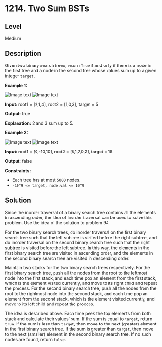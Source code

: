 # 1214. Two Sum BSTs
## Level
Medium

## Description
Given two binary search trees, return `True` if and only if there is a node in the first tree and a node in the second tree whose values sum up to a given integer `target`.

**Example 1:**

![Image text](https://assets.leetcode.com/uploads/2019/05/31/1368_1_a2.png) ![Image text](https://assets.leetcode.com/uploads/2019/05/31/1368_1_b.png)

**Input:** root1 = [2,1,4], root2 = [1,0,3], target = 5

**Output:** true

**Explanation:** 2 and 3 sum up to 5.

**Example 2:**

![Image text](https://assets.leetcode.com/uploads/2019/05/31/1368_2_a.png) ![Image text](https://assets.leetcode.com/uploads/2019/05/31/1368_2_b.png)

**Input:** root1 = [0,-10,10], root2 = [5,1,7,0,2], target = 18

**Output:** false

**Constraints:**

* Each tree has at most `5000` nodes.
* `-10^9 <= target, node.val <= 10^9`

## Solution
Since the inorder traversal of a binary search tree contains all the elements in ascending order, the idea of inorder traversal can be used to solve this problem. Use the idea of the solution to problem 94.

For the two binary search trees, do inorder traversal on the first binary search tree such that the left subtree is visited before the right subtree, and do inorder traversal on the second binary search tree such that the right subtree is visited before the left subtree. In this way, the elements in the first binary search tree are visited in ascending order, and the elements in the second binary search tree are visited in descending order.

Maintain two stacks for the two binary search trees respectively. For the first binary search tree, push all the nodes from the root to the leftmost node into the first stack, and each time pop an element from the first stack, which is the element visited currently, and move to its right child and repeat the process. For the second binary search tree, push all the nodes from the root to the rightmost node into the second stack, and each time pop an element from the second stack, which is the element visited currently, and move to its left child and repeat the process.

The idea is described above. Each time peek the top elements from both stack and calculate their values' sum. If the sum is equal to `target`, return `true`. If the sum is less than `target`, then move to the next (greater) element in the first binary search tree. If the sum is greater than `target`, then move to the next (smaller) element in the second binary search tree. If no such nodes are found, return `false`.
